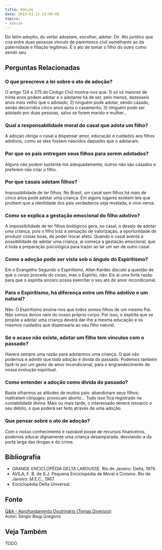 ```yaml
---
title: Adoção
date: 2019-01-11 13:00:00
topics: 
- adocao
---
```


Do latim adoptio, do verbo adoptare, escolher, adotar. Dir. Ato
jurídico que cria entre duas pessoas vínculo de parentesco civil
semelhante ao da paternidade e filiação legítimas. É o ato de tomar o
filho do outro como sendo seu.


## Perguntas Relacionadas

### O que prescreve a lei sobre o ato de adoção?
O artigo 134 e 375 do Código Civil mostra-nos que: 1) só os maiores de
trinta anos podem adotar e o adotante há de ser, pelo menos, dezesseis
anos mais velho que o adotado; 2) ninguém pode adotar, sendo casado,
senão decorridos cinco anos após o casamento; 3) ninguém pode ser
adotado por duas pessoas, salvo se forem marido e mulher...

### Qual a responsabilidade moral do casal que adota um filho?
A adoção obriga o casal a dispensar amor, educação e cuidados aos filhos
adotivos, como se eles fossem nascidos daqueles que o adotaram.

### Por que os pais entregam seus filhos para serem adotados?
Alguns não podem sustentá-los adequadamente; outros não são casados e
preferem não criar o filho.

### Por que casais adotam filhos?
Impossibilidade de ter filhos. No Brasil, um casal sem filhos há mais de
cinco anos pode adotar uma criança. Em alguns lugares existem leis que
proíbem que a identidade dos pais verdadeiros seja revelada, e
vice-versa.

### Como se explica a gestação emocional do filho adotivo?
A impossibilidade de ter filhos biológicos gera, no casal, o desejo de
adotar uma criança, pois o filho traz a sensação de valorização, a
oportunidade de produzir coisas boas, de poder trocar afeto. Quando o
casal aventa a possibilidade de adotar uma criança, aí começa a gestação
emocional, que é toda a preparação psicológica para trazer ao lar um ser
de outro casal.

### Como a adoção pode ser vista sob o ângulo do Espiritismo?
Em o Evangelho Segundo o Espiritismo, Allan Kardec discute a questão
de que o corpo procede do corpo, mas o Espírito, não. Eis aí uma forte
razão para que o espírita sincero possa exercitar o seu ato de amor
incondicional.

### Para o Espiritismo, há diferença entre um filho adotivo e um natural?
Não. O Espiritismo ensina-nos que todos somos filhos de um mesmo Pai.
Não somos donos nem do nosso próprio corpo. Por isso, o espírita que se
propõe a adotar uma criança deverá dar-lhe a mesma educação e os mesmos
cuidados que dispensaria ao seu filho natural.

### Se o acaso não existe, adotar um filho tem vínculos com o passado?
Haverá sempre uma razão para adotarmos uma criança. O que não podemos é
admitir que toda adoção é dívida do passado. Podemos também fazê-lo por
um gesto de amor incondicional, para o engrandecimento de nossa evolução
espiritual.

### Como entender a adoção como dívida do passado?
Basta olharmos as atitudes de muitos pais: abandonam seus filhos;
maltratam cônjuges; provocam aborto... Tudo isso fica registrado na
contabilidade divina. Mais ou mais tarde, o interessado deverá ressarcir
o seu débito, o que poderá ser feito através de uma adoção.

### Que pensar sobre o ato de adoção?
Com o nosso conhecimento e razoável posse de recursos financeiros,
podemos educar dignamente uma criança desamparada. desviando-a da porta
larga das drogas e do crime.


## Bibliografia
* GRANDE ENCICLOPÉDIA DELTA LAROUSSE. Rio de Janeiro: Delta, 1979.
* ÁVILA, F. B. de S.J. Pequena Enciclopédia de Moral e Civismo. Rio de Janeiro: M.E.C., 1967.
* Enciclopédia Delta Universal.

## Fonte
[Q&A - Aprofundamento Doutrinário (Temas Diversos)](https://sites.google.com/view/aprofundamentodoutrinario/adoção-e-Espiritismo)  
Autor: Sérgio Biagi Gregório


## Veja Também
TODO


